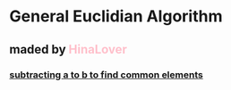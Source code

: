 # General Euclidian Algorithm
## maded by <span style="color:pink">HinaLover</span>
###
###
###
### <U>__subtracting a to b to find common elements__</U>
